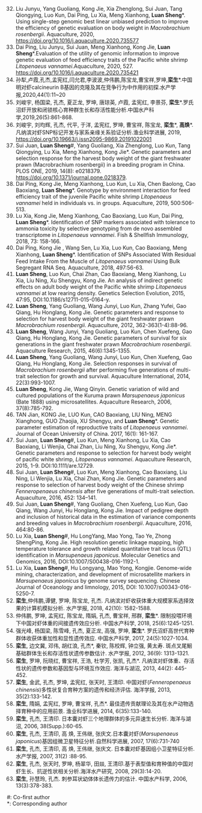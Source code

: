 32. Liu Junyu, Yang Guoliang, Kong Jie, Xia Zhenglong, Sui Juan, Tang Qiongying, Luo Kun, Dai Ping, Lu Xia, Meng Xianhong, **Luan Sheng***. Using single-step genomic best linear unbiased prediction to improve the efficiency of genetic evaluation on body weight in *Macrobrachium rosenbergii*. Aquaculture, 2020, https://doi.org/10.1016/j.aquaculture.2020.735577
31. Dai Ping, Liu Junyu, Sui Juan, Meng Xianhong, Kong Jie, **Luan Sheng***.Evaluation of the utility of genomic information to improve genetic evaluation of feed efficiency traits of the Pacific white shrimp *Litopenaeus vannamei*.Aquaculture, 2020, 527. https://doi.org/10.1016/j.aquaculture.2020.735421
30.	孙犁,卢霞,孔杰,孟宪红,闫允君,李波波,仲伟鹏,陈宝龙,曹宝祥,罗坤,**栾生***.中国明对虾calcineurin B基因的克隆及其在竞争行为中作用的初探.水产学报,2020,44(1):11~20
29.	刘峻宇, 杨国梁, 孔杰, 夏正龙, 罗坤, 唐琼英, 卢霞, 孟宪红, 李景芬, **栾生***.罗氏沼虾开放和闭锁核心育种群生长和存活性能分析.中国水产科学,2019,26(5):861-868.
28.	刘峻宇, 刘均辉, 孔杰, 代平, 于洋, 孟宪红, 罗坤, 曹宝祥, 陈宝龙, **栾生***, **高焕***. 凡纳滨对虾SNP标记开发与家系亲缘关系验证分析.渔业科学进展, 2019, https://doi.org/10.19663/j.issn2095-9869.20191022001
27. Sui Juan, **Luan Sheng**#, Yang Guoliang, Xia Zhenglong, Luo Kun, Tang Qiongying, Lu Xia, Meng Xianhong, Kong Jie*. Genetic parameters and selection response for the harvest body weight of the giant freshwater prawn (Macrobrachium rosenbergii) in a breeding program in China. PLOS ONE, 2019, 14(8): e0218379. https://doi.org/10.1371/journal.pone.0218379.
26.	Dai Ping, Kong Jie, Meng Xianhong, Luo Kun, Lu Xia, Chen Baolong, Cao Baoxiang, **Luan Sheng***. Genotype by environment interaction for feed efficiency trait of the juvenile Pacific white shrimp *Litopenaeus vannamei* held in individuals vs. in groups. Aquaculture, 2019, 500:506-513. 
25.	Lu Xia, Kong Jie, Meng Xianhong, Cao Baoxiang, Luo Kun, Dai Ping, **Luan Sheng***. Identification of SNP markers associated with tolerance to ammonia toxicity by selective genotyping from de novo assembled transcriptome in *Litopenaeus vannamei*. Fish & Shellfish Immunology, 2018, 73: 158-166.
24.	Dai Ping, Kong Jie , Wang Sen, Lu Xia, Luo Kun, Cao Baoxiang, Meng Xianhong, **Luan Sheng***. Identiﬁcation of SNPs Associated With Residual Feed Intake From the Muscle of *Litopenaeus vannamei* Using Bulk Segregant RNA Seq. Aquaculture, 2018, 497:56-63.
23.	**Luan Sheng**, Luo Kun, Chai Zhan, Cao Baoxiang, Meng Xianhong, Lu Xia, Liu Ning, Xu Shengyu, Kong Jie. An analysis of indirect genetic effects on adult body weight of the Pacific white shrimp *Litopenaeus vannamei* at low rearing density. Genetics Selection Evolution, 2015, 47:95, DOI:10.1186/s12711-015-0164-y. 
22.	**Luan Sheng**, Yang Guoliang, Wang Junyi, Luo Kun, Zhang Yufei, Gao Qiang, Hu Honglang, Kong Jie. Genetic parameters and response to selection for harvest body weight of the giant freshwater prawn *Macrobrachium rosenbergii*. Aquaculture, 2012, 362-363(1-4):88-96.
21.	**Luan Sheng**, Wang Junyi, Yang Guoliang, Luo Kun, Chen Xuefeng, Gao Qiang, Hu Honglang, Kong Jie. Genetic parameters of survival for six generations in the giant freshwater prawn *Macrobrachium rosenbergii*. Aquaculture Research, 2015, 46(6):1345-1355.
20.	**Luan Sheng**, Yang Guoliang, Wang Junyi, Luo Kun, Chen Xuefeng, Gao Qiang, Hu Honglang, Kong Jie. Selection responses in survival of *Macrobrachium rosenbergii* after performing five generations of multi-trait selection for growth and survival. Aquaculture International, 2014, 22(3):993-1007.
19.	**Luan Sheng**, Kong Jie, Wang Qinyin. Genetic variation of wild and cultured populations of the Kuruma prawn *Marsupenaeus japonicus* (Bate 1888) using microsatellites. Aquaculture Research, 2006, 37(8):785-792.
18.	TAN Jian, KONG Jie, LUO Kun, CAO Baoxiang, LIU Ning, MENG Xianghong, GUO Zhaojia, XU Shengyu, and **Luan Sheng***. Genetic parameter estimation of reproductive traits of *Litopenaeus vannamei*. Journal of Ocean University of China. 2017, 16(1): 161-167.
17.	Sui Juan, **Luan Sheng**#, Luo Kun, Meng Xianhong, Lu Xia, Cao Baoxiang, Li Wenjia, Chai Zhan, Liu Ning, Xu Shengyu, Kong Jie*. Genetic parameters and response to selection for harvest body weight of pacific white shrimp, *Litopenaeus vannamei*. Aquaculture Research, 2015, 1-9. DOI:10.1111/are.12729. 
16.	Sui Juan, **Luan Sheng**#, Luo Kun, Meng Xianhong, Cao Baoxiang, Liu Ning, Li Wenjia, Lu Xia, Chai Zhan, Kong Jie. Genetic parameters and response to selection of harvest body weight of the Chinese shrimp *Fenneropenaeus chinensis* after five generations of multi-trait selection. Aquaculture, 2016, 452: 134–141. 
15.	Sui Juan, **Luan Sheng**#, Yang Guoliang, Chen Xuefeng, Luo Kun, Gao Qiang, Wang Junyi, Hu Honglang, Kong Jie. Impact of pedigree depth and inclusion of historical data in the estimation of variance components and breeding values in *Macrobrachium rosenbergii*. Aquaculture, 2016, 464:80-86. 
14.	Lu Xia, **Luan Sheng**#, Hu LongYang, Mao Yong, Tao Ye, Zhong ShengPing, Kong Jie. High resolution genetic linkage mapping, high temperature tolerance and growth related quantitative trait locus (QTL) identification in *Marsupenaeus japonicus*. Molecular Genetics and Genomics, 2016, DOI:10.1007/S00438-016-1192-1.
13.	Lu Xia, **Luan Sheng**#, Hu Longyang, Mao Yong, Kongjie. Genome-wide mining, characterization, and development of microsatellite markers in *Marsupenaeus japonicus* by genome survey sequencing. Chinese Journal of Oceanology and limnology, 2015, DOI: 10.1007/s00343-016-5250-7.
12.	**栾生**,仲伟鹏,谭健, 罗坤, 陈宝龙, 孔杰. 凡纳滨对虾收获体重大规模家系选择效果的计算机模拟分析. 水产学报, 2018, 42(10): 1582-1588.
11.	仲伟鹏, 罗坤, 孟宪红, 陈宝龙, 隋娟, 孔杰, 曹宝祥, 邢群, **栾生***. 限制投喂环境下中国对虾体重的间接遗传效应分析. 中国水产科学, 2018, 25(6):1245-1251.
10.	强光峰, 杨国梁, 陈雪峰, 孔杰, 夏正龙, 高强, 罗坤, **栾生***. 罗氏沼虾高世代育种群体收获体重加性和显性遗传效应. 中国水产科学, 2017, 24(5):1027-1034.
9.	**栾生**, 边文冀, 邓伟, 胡红浪, 孔杰*, 秦钦, 陈校辉, 钟立强, 黄太寿. 斑点叉尾鮰基础群体生长和存活性状遗传参数估计. 水产学报, 2012, 36(9): 1313-1321.
8.	**栾生**, 罗坤, 阮晓红, 曹宝祥, 王浩, 杜学芳, 张凯, 孔杰*. 凡纳滨对虾体重、存活性状的遗传参数和基因型与环境互作效应. 海洋与湖沼, 2013, 44(2): 445-452.
7.	**栾生**, 金武, 孔杰, 罗坤, 孟宪红, 张天时, 王清印. 中国对虾(*Fenneropenaeus chinensis*)多性状复合育种方案的遗传和经济评估. 海洋学报, 2013, 35(2):133-142.
6.	**栾生**, 隋娟, 孟宪红, 罗坤, 曹宝祥, 孔杰*. 最佳遗传贡献理论及其在水产动物选择育种中的应用前景. 渔业科学进展, 2014, 6(35):133-140.
5.	**栾生**, 孔杰, 王清印. 日本囊对虾三个地理群体的多元异速生长分析. 海洋与湖沼, 2006, 38(Supp.):60-65.
4.	**栾生**, 孔杰, 王清印, 高 焕, 王伟继, 张庆文.日本囊对虾(*Marsupenaeus japonicus*)基因组微卫星特征分析.自然科学进展, 2007, 17(6):731-740
3.	**栾生**, 孔杰, 王清印, 高 焕, 王伟继, 张庆文. 日本囊对虾基因组小卫星特征分析. 水产学报, 2007, 31(2) :88-95.
2.	**栾生**, 孔杰, 张天时, 罗坤, 杨翠华, 田燚, 王清印.基于表型值和育种值的中国对虾生长、抗逆性状相关分析.海洋水产研究, 2008, 29(3):14-20.
1.	**栾生**, 孙慧玲, 孔杰. 刺参耳状幼体体长遗传力的估计. 中国水产科学, 2006, 13(3):378-383.


#: Co-first author       
*: Corresponding author